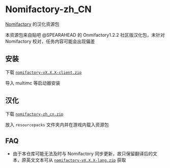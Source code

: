 # Nomifactory-zh_CN

[Nomifactory](https://github.com/Nomifactory/Nomifactory) 的汉化资源包

本资源包来自贴吧 @SPEARAHEAD 的 Onmifactory1.2.2 社区版汉化包，未针对 Nomifactory 校对，任务内容可能会出现偏差

## 安装

下载  [`nomifactory-vX.X.X-client.zip`](https://github.com/Nomifactory/Nomifactory/releases)

导入 multimc 等启动器安装

## 汉化

下载  [`nomifactory-zh_cn.zip`](https://github.com/xzsk2/Nomifactory-zh_cn/releases) 

放入 `resourcepacks` 文件夹内并在游戏内载入资源包

## FAQ

- 由于本仓库可能无法及时与 Nomifactory 同步更新，故只保留翻译后的文本，原英文文本可从 [`nomifactory-vX.X.X-lang.zip`](https://github.com/Nomifactory/Nomifactory/releases) 获取
